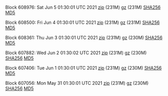 Block 608976: Sat Jun  5 01:30:01 UTC 2021 [zip](https://files.01coin.io/mainnet/2021-06-05/bootstrap.dat.zip) (231M) [gz](https://files.01coin.io/mainnet/2021-06-05/bootstrap.dat.tar.gz) (231M) [SHA256](https://files.01coin.io/mainnet/2021-06-05/sha256.txt) [MD5](https://files.01coin.io/mainnet/2021-06-05/md5.txt)

Block 608500: Fri Jun  4 01:30:01 UTC 2021 [zip](https://files.01coin.io/mainnet/2021-06-04/bootstrap.dat.zip) (231M) [gz](https://files.01coin.io/mainnet/2021-06-04/bootstrap.dat.tar.gz) (231M) [SHA256](https://files.01coin.io/mainnet/2021-06-04/sha256.txt) [MD5](https://files.01coin.io/mainnet/2021-06-04/md5.txt)

Block 608361: Thu Jun  3 01:30:01 UTC 2021 [zip](https://files.01coin.io/mainnet/2021-06-03/bootstrap.dat.zip) (231M) [gz](https://files.01coin.io/mainnet/2021-06-03/bootstrap.dat.tar.gz) (230M) [SHA256](https://files.01coin.io/mainnet/2021-06-03/sha256.txt) [MD5](https://files.01coin.io/mainnet/2021-06-03/md5.txt)

Block 607882: Wed Jun  2 01:30:02 UTC 2021 [zip](https://files.01coin.io/mainnet/2021-06-02/bootstrap.dat.zip) (231M) [gz](https://files.01coin.io/mainnet/2021-06-02/bootstrap.dat.tar.gz) (230M) [SHA256](https://files.01coin.io/mainnet/2021-06-02/sha256.txt) [MD5](https://files.01coin.io/mainnet/2021-06-02/md5.txt)

Block 607406: Tue Jun  1 01:30:01 UTC 2021 [zip](https://files.01coin.io/mainnet/2021-06-01/bootstrap.dat.zip) (231M) [gz](https://files.01coin.io/mainnet/2021-06-01/bootstrap.dat.tar.gz) (230M) [SHA256](https://files.01coin.io/mainnet/2021-06-01/sha256.txt) [MD5](https://files.01coin.io/mainnet/2021-06-01/md5.txt)

Block 607056: Mon May 31 01:30:01 UTC 2021 [zip](https://files.01coin.io/mainnet/2021-05-31/bootstrap.dat.zip) (231M) [gz](https://files.01coin.io/mainnet/2021-05-31/bootstrap.dat.tar.gz) (230M) [SHA256](https://files.01coin.io/mainnet/2021-05-31/sha256.txt) [MD5](https://files.01coin.io/mainnet/2021-05-31/md5.txt)
